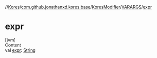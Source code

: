 //[Kores](../../../index.md)/[com.github.jonathanxd.kores.base](../../index.md)/[KoresModifier](../index.md)/[VARARGS](index.md)/[expr](expr.md)



# expr  
[jvm]  
Content  
val [expr](expr.md): [String](https://kotlinlang.org/api/latest/jvm/stdlib/kotlin/-string/index.html)  



